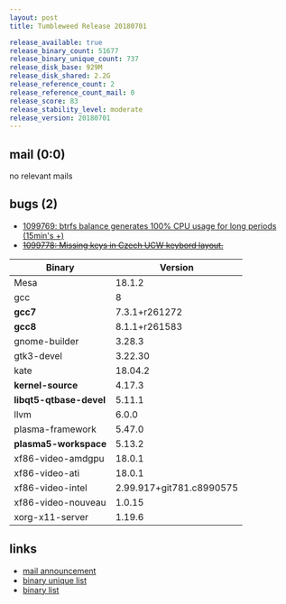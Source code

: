 ```yaml
---
layout: post
title: Tumbleweed Release 20180701

release_available: true
release_binary_count: 51677
release_binary_unique_count: 737
release_disk_base: 929M
release_disk_shared: 2.2G
release_reference_count: 2
release_reference_count_mail: 0
release_score: 83
release_stability_level: moderate
release_version: 20180701
---
```


## mail (0:0)

no relevant mails

## bugs (2)

<!--more-->

- [1099769: btrfs balance generates 100% CPU usage for long periods (15min's +)](https://bugzilla.opensuse.org/show_bug.cgi?id=1099769)
- ~~[1099778: Missing keys in Czech UCW keybord layout.](https://bugzilla.opensuse.org/show_bug.cgi?id=1099778)~~

Binary | Version
--- | ---
Mesa | 18.1.2
gcc | 8
**gcc7** | 7.3.1+r261272
**gcc8** | 8.1.1+r261583
gnome-builder | 3.28.3
gtk3-devel | 3.22.30
kate | 18.04.2
**kernel-source** | 4.17.3
**libqt5-qtbase-devel** | 5.11.1
llvm | 6.0.0
plasma-framework | 5.47.0
**plasma5-workspace** | 5.13.2
xf86-video-amdgpu | 18.0.1
xf86-video-ati | 18.0.1
xf86-video-intel | 2.99.917+git781.c8990575
xf86-video-nouveau | 1.0.15
xorg-x11-server | 1.19.6

## links

- [mail announcement](https://lists.opensuse.org/opensuse-factory/2018-07/msg00022.html)
- [binary unique list](http://download.tumbleweed.boombatower.com/20180701/rpm.unique.list)
- [binary list](http://download.tumbleweed.boombatower.com/20180701/rpm.list)
